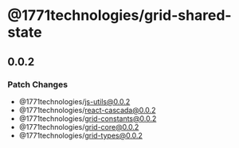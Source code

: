 # @1771technologies/grid-shared-state

## 0.0.2

### Patch Changes

- @1771technologies/js-utils@0.0.2
- @1771technologies/react-cascada@0.0.2
- @1771technologies/grid-constants@0.0.2
- @1771technologies/grid-core@0.0.2
- @1771technologies/grid-types@0.0.2
